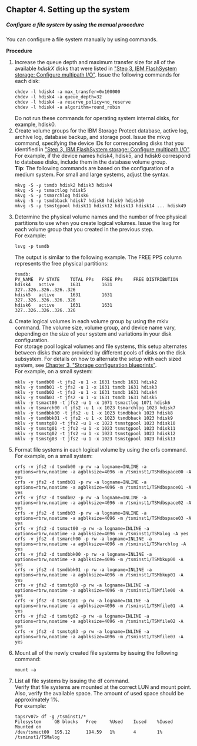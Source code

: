## Chapter 4. Setting up the system

##### Configure a file system by using the manual procedure

You can configure a file system manually by using commands.

**Procedure**

1. Increase the queue depth and maximum transfer size for all of the available _hdiskX_ disks that were listed in ["Step 3, IBM FlashSystem storage: Configure multipath I/O"](4.3-step-3-ibm-flashsystem-storage-configure-multipath-io.md). Issue the following commands for each disk:
   ```
   chdev -l hdisk4 -a max_transfer=0x100000
   chdev -l hdisk4 -a queue_depth=32
   chdev -l hdisk4 -a reserve_policy=no_reserve
   chdev -l hdisk4 -a algorithm=round_robin
   ```
   Do not run these commands for operating system internal disks, for example, hdisk0.
2. Create volume groups for the IBM Storage Protect database, active log, archive log, database backup, and storage pool. Issue the mkvg command, specifying the device IDs for corresponding disks that you identified in ["Step 3, IBM FlashSystem storage: Configure multipath I/O"](4.3-step-3-ibm-flashsystem-storage-configure-multipath-io.md). </br> For example, if the device names hdisk4, hdisk5, and hdisk6 correspond to database disks, include them in the database volume group. </br> **Tip**: The following commands are based on the configuration of a medium system. For small and large
systems, adjust the syntax.
   ```
   mkvg -S -y tsmdb hdisk2 hdisk3 hdisk4
   mkvg -S -y tsmactlog hdisk5
   mkvg -S -y tsmarchlog hdisk6
   mkvg -S -y tsmdbback hdisk7 hdisk8 hdisk9 hdisk10
   mkvg -S -y tsmstgpool hdisk11 hdisk12 hdisk13 hdisk14 ... hdisk49
   ```
1. Determine the physical volume names and the number of free physical partitions to use when you create logical volumes. Issue the lsvg for each volume group that you created in the previous step. </br> For example:
   ```
   lsvg -p tsmdb
   ```
   The output is similar to the following example. The FREE PPS column represents the free physical partitions:
   ```
   tsmdb:
   PV_NAME  PV STATE    TOTAL PPs   FREE PPs    FREE DISTRIBUTION
   hdisk4   active      1631        1631        327..326..326..326..326
   hdisk5   active      1631        1631        327..326..326..326..326
   hdisk6   active      1631        1631        327..326..326..326..326
   ```
1. Create logical volumes in each volume group by using the mklv command. The volume size, volume group, and device name vary, depending on the size of your system and variations in your disk configuration. </br> For storage pool logical volumes and file systems, this setup alternates between disks that are provided by different pools of disks on the disk subsystem. For details on how to alternate the setup with each sized system, see [Chapter 3, "Storage configuration blueprints"](3-storage-configuration-blueprints.md). </br>For example, on a small system:
   ```
   mklv -y tsmdb00 -t jfs2 -u 1 -x 1631 tsmdb 1631 hdisk2
   mklv -y tsmdb01 -t jfs2 -u 1 -x 1631 tsmdb 1631 hdisk3
   mklv -y tsmdb02 -t jfs2 -u 1 -x 1631 tsmdb 1631 hdisk4
   mklv -y tsmdb03 -t jfs2 -u 1 -x 1631 tsmdb 1631 hdisk5
   mklv -y tsmact00 -t jfs2 -u 1 -x 1071 tsmactlog 1071 hdisk6
   mklv -y tsmarch00 -t jfs2 -u 1 -x 1023 tsmarchlog 1023 hdisk7
   mklv -y tsmdbbk00 -t jfs2 -u 1 -x 1023 tsmdbback 1023 hdisk8
   mklv -y tsmdbbk01 -t jfs2 -u 1 -x 1023 tsmdbback 1023 hdisk9
   mklv -y tsmstg00 -t jfs2 -u 1 -x 1023 tsmstgpool 1023 hdisk10
   mklv -y tsmstg01 -t jfs2 -u 1 -x 1023 tsmstgpool 1023 hdisk11
   mklv -y tsmstg02 -t jfs2 -u 1 -x 1023 tsmstgpool 1023 hdisk12
   mklv -y tsmstg03 -t jfs2 -u 1 -x 1023 tsmstgpool 1023 hdisk13
   ```
1. Format file systems in each logical volume by using the crfs command. </br>For example, on a small system:
   ```
   crfs -v jfs2 -d tsmdb00 -p rw -a logname=INLINE -a options=rbrw,noatime -a agblksize=4096 -m /tsminst1/TSMdbspace00 -A yes
   crfs -v jfs2 -d tsmdb01 -p rw -a logname=INLINE -a options=rbrw,noatime -a agblksize=4096 -m /tsminst1/TSMdbspace01 -A yes
   crfs -v jfs2 -d tsmdb02 -p rw -a logname=INLINE -a options=rbrw,noatime -a agblksize=4096 -m /tsminst1/TSMdbspace02 -A yes
   crfs -v jfs2 -d tsmdb03 -p rw -a logname=INLINE -a options=rbrw,noatime -a agblksize=4096 -m /tsminst1/TSMdbspace03 -A yes
   crfs -v jfs2 -d tsmact00 -p rw -a logname=INLINE -a options=rbrw,noatime -a agblksize=4096 -m /tsminst1/TSMalog -A yes
   crfs -v jfs2 -d tsmarch00 -p rw -a logname=INLINE -a options=rbrw,noatime -a agblksize=4096 -m /tsminst1/TSMarchlog -A yes
   crfs -v jfs2 -d tsmdbbk00 -p rw -a logname=INLINE -a options=rbrw,noatime -a agblksize=4096 -m /tsminst1/TSMbkup00 -A yes
   crfs -v jfs2 -d tsmdbbk01 -p rw -a logname=INLINE -a options=rbrw,noatime -a agblksize=4096 -m /tsminst1/TSMbkup01 -A yes
   crfs -v jfs2 -d tsmstg00 -p rw -a logname=INLINE -a options=rbrw,noatime -a agblksize=4096 -m /tsminst1/TSMfile00 -A yes
   crfs -v jfs2 -d tsmstg01 -p rw -a logname=INLINE -a options=rbrw,noatime -a agblksize=4096 -m /tsminst1/TSMfile01 -A yes
   crfs -v jfs2 -d tsmstg02 -p rw -a logname=INLINE -a options=rbrw,noatime -a agblksize=4096 -m /tsminst1/TSMfile02 -A yes
   crfs -v jfs2 -d tsmstg03 -p rw -a logname=INLINE -a options=rbrw,noatime -a agblksize=4096 -m /tsminst1/TSMfile03 -A yes
   ```
1. Mount all of the newly created file systems by issuing the following command:
   ```
   mount -a
   ```
1. List all file systems by issuing the df command. </br> Verify that file systems are mounted at the correct LUN and mount point. Also, verify the available space. The amount of used space should be approximately 1%. </br> For example:
   ```
   tapsrv07> df -g /tsminst1/*
   Filesystem     GB blocks   Free     %Used    Iused    %Iused   Mounted on
   /dev/tsmact00  195.12      194.59   1%       4        1%       /tsminst1/TSMalog
   ```